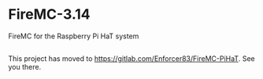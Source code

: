# FireMC-3.14


FireMC for the Raspberry Pi HaT system

## 

This project has moved to https://gitlab.com/Enforcer83/FireMC-PiHaT.  See you there.
